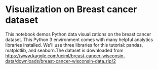 # Visualization on Breast cancer dataset
This notebook demos Python data visualizations on the breast cancer dataset. 
This Python 3 environment comes with many helpful analytics libraries installed. We'll use three libraries for this tutorial: pandas, matplotlib, and seaborn.The dataset is downloaded from https://www.kaggle.com/uciml/breast-cancer-wisconsin-data/downloads/breast-cancer-wisconsin-data.zip/2
